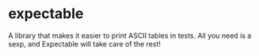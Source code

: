 # expectable
A library that makes it easier to print ASCII tables in tests. All you need is a sexp, and Expectable will take care of the rest!
